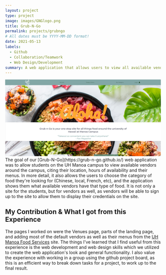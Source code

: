 ```yaml
---
layout: project
type: project
image: images/GNGlogo.png
title: Grub-N-Go 
permalink: projects/grubngo
# All dates must be YYYY-MM-DD format!
date: 2021-05-13
labels:
  - Github
  - Collaboration/Teamwork
  - Web Design/Development
summary: A web application that allows users to view all available vendors on the UH Manoa campus.
---
```

<div class="ui massive image">
  <img class="ui image" src="../images/landing.PNG">
</div>
The goal of our [Grub-N-Go](https://grub-n-go.github.io/) web application was to allow students on the UH Manoa campus to view available vendors around the campus, citing their location, hours of availability and their menus. In more detail, it also allows the users to choose the category of food they're looking for (Chinese, local, French, etc), and the application shows them what available vendors have that type of food. It is not only a site for the students, but for vendors as well, as vendors will be able to sign up to the site to allow them to display their credentials on the site. 

## My Contribution & What I got from this Experience
The pages I worked on were the Venues page, parts of the landing page, and adding most of the default vendors as well as their menus from the [UH Manoa Food Services](https://manoa.hawaii.edu/food/) site. The things I've learned that I find useful from this experience is the web development and web design skills which we utilized to create the web application's look and general functionality. I also value the experience with working in a group using the github project board, as this is an efficient way to break down tasks for a project, to work up to the final result.

